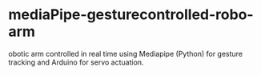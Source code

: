 # mediaPipe-gesturecontrolled-robo-arm
obotic arm controlled in real time using Mediapipe (Python) for gesture tracking and Arduino for servo actuation.
